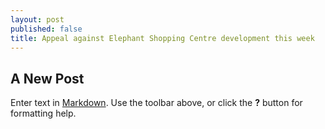```yaml
---
layout: post
published: false
title: Appeal against Elephant Shopping Centre development this week
---
```

## A New Post

Enter text in [Markdown](http://daringfireball.net/projects/markdown/). Use the toolbar above, or click the **?** button for formatting help.
